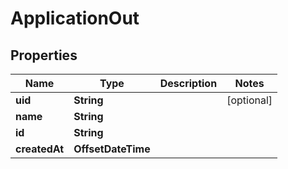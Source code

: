 

# ApplicationOut

## Properties

Name | Type | Description | Notes
------------ | ------------- | ------------- | -------------
**uid** | **String** |  |  [optional]
**name** | **String** |  | 
**id** | **String** |  | 
**createdAt** | **OffsetDateTime** |  | 



